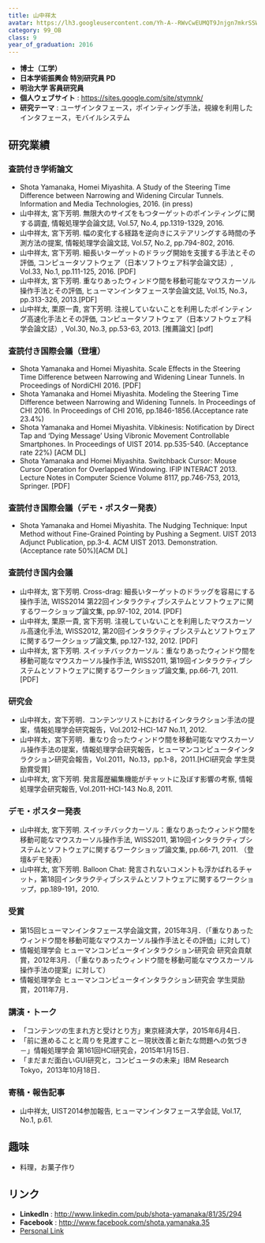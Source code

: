 ```yaml
---
title: 山中祥太
avatar: https://lh3.googleusercontent.com/Yh-A--RWvCwEUMQT9Jnjgn7mkrSSWReC1u7CFM8-zlsGQ4Y4lCZQgyVosuXqND0l6Ck6Ii6yp-d_XsswlXVTpBzqCf1u9PCqJPI-06t0H2ztS0hB-fPSSM1kHkOfTT53UJSj8PEuLQRB-tFxzkzSoZrE7YbNsSjCI0pz6EqEZ_lci7KgX0fn72nwU5-jq_tvIviRqtRWrPnepUMZqiIv1tEnWqZpxyWP6mATOEOvRQfcQiN63Iqu5QGS1EY_81ubyPtVxMf2lvLBhDV_eNJzA4C39OlQoZycr1-1-SYe_EqLqJthndZCffM7eI_v2S8XBWtQLFjbxSNizItNZ3SOj1olMdCK4C8k5LJnBajO8GRDMJVXI4A1Qxhm9jxevN59Vtez2KH-Z09kBaRRqOOLBpnJ_rJwxaaTSt8HGejj26Sbgy5EPLX7dvLYHdD3oW4MZy4r1rD7mC8bs3kuTqlx_2QfM4fN7O0De1i_5Kqr-JdgzeY4ghTqFr8iYHSPEwvHws7PYjoTW0NKkKrFcsgdN69XkAKPm3myvX0xOpxWt7LRHYgl2fU4c7BsqR-kt_w4B5_fhEktCwqmupp9wuex0V12Om2WD_LhG3SAKfh12l63bQuVej7fNQ=p-s300
category: 99_OB
class: 9
year_of_graduation: 2016
---
```


- **博士（工学）**
- **日本学術振興会 特別研究員 PD**
- **明治大学 客員研究員**
- **個人ウェブサイト** : <https://sites.google.com/site/stymnk/>
- **研究テーマ** : ユーザインタフェース，ポインティング手法，視線を利用したインタフェース，モバイルシステム

## 研究業績

### 査読付き学術論文

- Shota Yamanaka, Homei Miyashita. A Study of the Steering Time Difference between Narrowing and Widening Circular Tunnels. Information and Media Technologies, 2016. (in press)
- 山中祥太, 宮下芳明. 無限大のサイズをもつターゲットのポインティングに関する調査, 情報処理学会論文誌, Vol.57, No.4, pp.1319-1329, 2016.
- 山中祥太, 宮下芳明. 幅の変化する経路を逆向きにステアリングする時間の予測方法の提案, 情報処理学会論文誌, Vol.57, No.2, pp.794-802, 2016.
- 山中祥太, 宮下芳明. 細長いターゲットのドラッグ開始を支援する手法とその評価, コンピュータソフトウェア（日本ソフトウェア科学会論文誌）, Vol.33, No.1, pp.111-125, 2016. [PDF]
- 山中祥太, 宮下芳明. 重なりあったウィンドウ間を移動可能なマウスカーソル操作手法とその評価, ヒューマンインタフェース学会論文誌, Vol.15, No.3，pp.313-326, 2013.[PDF]
- 山中祥太, 栗原一貴, 宮下芳明. 注視していないことを利用したポインティング高速化手法とその評価, コンピュータソフトウェア（日本ソフトウェア科学会論文誌）, Vol.30, No.3, pp.53-63, 2013. [推薦論文] \[pdf]

### 査読付き国際会議（登壇）

- Shota Yamanaka and Homei Miyashita. Scale Effects in the Steering Time Difference between Narrowing and Widening Linear Tunnels. In Proceedings of NordiCHI 2016. [PDF]
- Shota Yamanaka and Homei Miyashita. Modeling the Steering Time Difference between Narrowing and Widening Tunnels. In Proceedings of CHI 2016. In Proceedings of CHI 2016, pp.1846-1856.(Acceptance rate 23.4%)
- Shota Yamanaka and Homei Miyashita. Vibkinesis: Notification by Direct Tap and ‘Dying Message’ Using Vibronic Movement Controllable Smartphones. In Proceedings of UIST 2014. pp.535-540. (Acceptance rate 22%) [ACM DL]
- Shota Yamanaka and Homei Miyashita. Switchback Cursor: Mouse Cursor Operation for Overlapped Windowing. IFIP INTERACT 2013. Lecture Notes in Computer Science Volume 8117, pp.746-753, 2013, Springer. [PDF]

### 査読付き国際会議（デモ・ポスター発表）

- Shota Yamanaka and Homei Miyashita. The Nudging Technique: Input Method without Fine-Grained Pointing by Pushing a Segment. UIST 2013 Adjunct Publication, pp.3-4. ACM UIST 2013. Demonstration. (Acceptance rate 50%)[ACM DL]

### 査読付き国内会議

- 山中祥太, 宮下芳明. Cross-drag: 細長いターゲットのドラッグを容易にする操作手法, WISS2014 第22回インタラクティブシステムとソフトウェアに関するワークショップ論文集, pp.97-102, 2014. [PDF]
- 山中祥太, 栗原一貴, 宮下芳明. 注視していないことを利用したマウスカーソル高速化手法, WISS2012, 第20回インタラクティブシステムとソフトウェアに関するワークショップ論文集, pp.127-132, 2012. [PDF]
- 山中祥太, 宮下芳明. スイッチバックカーソル：重なりあったウィンドウ間を移動可能なマウスカーソル操作手法, WISS2011, 第19回インタラクティブシステムとソフトウェアに関するワークショップ論文集, pp.66-71, 2011. [PDF]

### 研究会

- 山中祥太，宮下芳明．コンテンツリストにおけるインタラクション手法の提案，情報処理学会研究報告，Vol.2012-HCI-147 No.11, 2012.
- 山中祥太，宮下芳明．重なり合ったウィンドウ間を移動可能なマウスカーソル操作手法の提案，情報処理学会研究報告，ヒューマンコンピュータインタラクション研究会報告，Vol.2011，No.13，pp.1-8，2011.[HCI研究会 学生奨励賞受賞]
- 山中祥太, 宮下芳明. 発言履歴編集機能がチャットに及ぼす影響の考察, 情報処理学会研究報告, Vol.2011-HCI-143 No.8, 2011.

### デモ・ポスター発表

- 山中祥太, 宮下芳明. スイッチバックカーソル：重なりあったウィンドウ間を移動可能なマウスカーソル操作手法, WISS2011, 第19回インタラクティブシステムとソフトウェアに関するワークショップ論文集, pp.66-71, 2011. （登壇&デモ発表）
- 山中祥太, 宮下芳明. Balloon Chat: 発言されないコメントも浮かばれるチャット，第18回インタラクティブシステムとソフトウェアに関するワークショップ，pp.189-191，2010.

### 受賞

- 第15回ヒューマンインタフェース学会論文賞，2015年3月．（「重なりあったウィンドウ間を移動可能なマウスカーソル操作手法とその評価」に対して）
- 情報処理学会 ヒューマンコンピュータインタラクション研究会 研究会貢献賞，2012年3月．（「重なりあったウィンドウ間を移動可能なマウスカーソル操作手法の提案」に対して）
- 情報処理学会 ヒューマンコンピュータインタラクション研究会 学生奨励賞，2011年7月．

### 講演・トーク

- 「コンテンツの生まれ方と受けとり方」東京経済大学，2015年6月4日．
- 「前に進めることと周りを見渡すこと－現状改善と新たな問題への気づき－」情報処理学会 第161回HCI研究会，2015年1月15日．
- 「まだまだ面白いGUI研究と，コンピュータの未来」IBM Research Tokyo，2013年10月18日．

### 寄稿・報告記事

- 山中祥太, UIST2014参加報告, ヒューマンインタフェース学会誌, Vol.17, No.1, p.61.

## 趣味

- 料理，お菓子作り

## リンク

- **LinkedIn** : <http://www.linkedin.com/pub/shota-yamanaka/81/35/294>
- **Facebook** : <http://www.facebook.com/shota.yamanaka.35>
- [Personal Link](https://sites.google.com/site/stymnk/)
